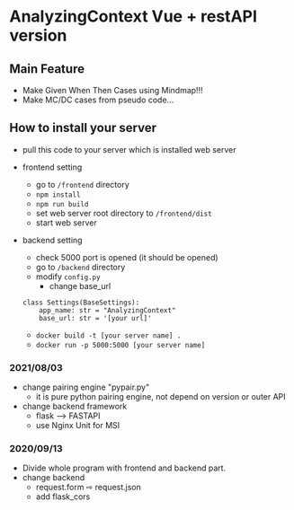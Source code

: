 


# AnalyzingContext Vue + restAPI version



## Main Feature

* Make Given When Then Cases using Mindmap!!!
* Make MC/DC cases from pseudo code...





## How to install your server



* pull this code to your server which is installed web server 
* frontend setting 
  * go to `/frontend` directory
  * `npm install` 
  * `npm run build`
  * set web server root directory to `/frontend/dist`
  * start web server



* backend setting 

  * check 5000 port is opened (it should be opened)
  * go to `/backend` directory
  * modify `config.py` 
    * change base_url 

  ```
  class Settings(BaseSettings):
      app_name: str = "AnalyzingContext"
      base_url: str = '[your url]'
  ```

  

  * `docker build -t [your server name] .`
  * `docker run -p 5000:5000 [your server name]` 

  



### 2021/08/03

* change pairing engine "pypair.py" 
  * it is pure python pairing engine, not depend on version or outer API
* change backend framework
  * flask --> FASTAPI
  * use Nginx Unit for MSI





### 2020/09/13

* Divide whole program with frontend and backend part. 
* change backend
    * request.form ⇨ request.json
    * add flask_cors
